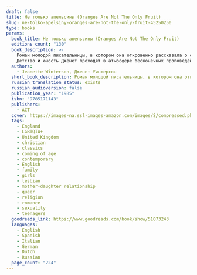 ```yaml
---
draft: false
title: Не только апельсины (Oranges Are Not The Only Fruit)
slug: ne-tolko-apelsiny-oranges-are-not-the-only-fruit-45250250
type: books
params:
  book_title: Не только апельсины (Oranges Are Not The Only Fruit)
  editions count: "130"
  book_description: >-
    Роман молодой писательницы, в котором она откровенно рассказала о своем детстве и трагической первой любви, вызвал жаркие дискуссии и стал одним из главных культурных событий восьмидесятых.
    Детство и юность Дженет проходят в атмосфере бесконечных проповедей, религиозных праздников и душеспасительных бесед. Девочка с увлечением принимает участие в миссионерской деятельности общины, однако невольно отмечает, что ее "добродетельные" родители и соседи весьма своеобразно трактуют учение Христа. С каждым днем ей все труднее мириться с лицемерием и ханжеством, процветающими в ее окружении. Но однажды приходит любовь… и разрушает все, чем она жила до сих пор, -- семью, карьеру, веру в Бога и веру в людей. Но рушатся также и стены ее крошечного сообщества, за которыми открывается большой, живой настоящий мир…
  authors:
    - Jeanette Winterson, Дженет Уинтерсон
  short_book_description: Роман молодой писательницы, в котором она откровенно рассказала о своем детстве и трагической первой любви, вызвал жаркие дискуссии и стал одним из главных культурных событий восьмидесятых.
  russian_translation_status: exists
  russian_audioversion: false
  publication_year: "1985"
  isbn: "9785171143"
  publishers:
    - АСТ
  cover: https://images-na.ssl-images-amazon.com/images/S/compressed.photo.goodreads.com/books/1561805620l/51073243.jpg
  tags:
    - England
    - LGBTQIA+
    - United Kingdom
    - christian
    - classics
    - coming of age
    - contemporary
    - English
    - family
    - girls
    - lesbian
    - mother-daughter relationship
    - queer
    - religion
    - romance
    - sexuality
    - teenagers
  goodreads_link: https://www.goodreads.com/book/show/51073243
  languages:
    - English
    - Spanish
    - Italian
    - German
    - Dutch
    - Russian
  page_count: "224"
---
```

